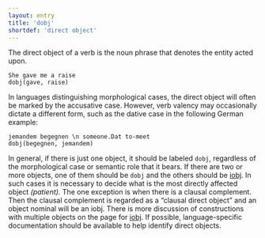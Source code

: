 ```yaml
---
layout: entry
title: 'dobj'
shortdef: 'direct object'
---
```


The direct object of a verb is the noun phrase that denotes the entity acted upon.

~~~ sdparse
She gave me a raise
dobj(gave, raise)
~~~

In languages distinguishing morphological cases, the
direct object will often be marked by the accusative case. However,
verb valency may occasionally dictate a different form, such as the
dative case in the following German example:

~~~ sdparse
jemandem begegnen \n someone.Dat to-meet
dobj(begegnen, jemandem)
~~~

In general, if there is just one object, it should be labeled `dobj`,
regardless of the morphological case or semantic role that it bears. If there are two or more
objects, one of them should be `dobj` and the others should be
[iobj](). In such cases it is necessary to decide what is the most
directly affected object _(patient)._ The one exception is when there is a clausal complement. Then the clausal complement is regarded as a “clausal direct object” and an object nominal will be an iobj. There is more discussion of constructions with multiple objects
on the page for [iobj](). If possible, language-specific
documentation should be available to help identify direct objects.
